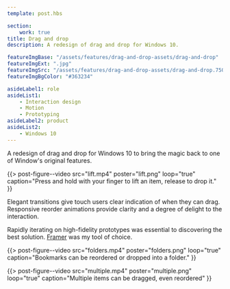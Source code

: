 ```yaml
---
template: post.hbs

section:
    work: true
title: Drag and drop
description: A redesign of drag and drop for Windows 10.

featureImgBase: "/assets/features/drag-and-drop-assets/drag-and-drop"
featureImgExt: ".jpg"
featureImgSrc: "/assets/features/drag-and-drop-assets/drag-and-drop.750w.jpg"
featureImgBgColor: "#363234"

asideLabel1: role
asideList1:
    - Interaction design
    - Motion
    - Prototyping
asideLabel2: product
asideList2:
    - Windows 10
---
```


A redesign of drag and drop for Windows 10 to bring the magic back to one of Window's original features.

{{> post-figure--video
    src="lift.mp4"
    poster="lift.png"
    loop="true"
    caption="Press and hold with your finger to lift an item, release to drop it."
}}

Elegant transitions give touch users clear indication of when they can drag. Responsive reorder animations provide clarity and a degree of delight to the interaction.

Rapidly iterating on high-fidelity prototypes was essential to discovering the best solution. [Framer](http://framerjs.com/) was my tool of choice.

{{> post-figure--video
    src="folders.mp4"
    poster="folders.png"
    loop="true"
    caption="Bookmarks can be reordered or dropped into a folder."
}}

{{> post-figure--video
    src="multiple.mp4"
    poster="multiple.png"
    loop="true"
    caption="Multiple items can be dragged, even reordered"
}}

